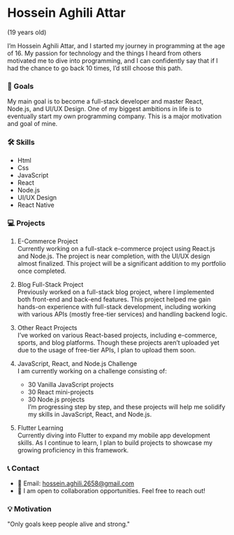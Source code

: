 # Hossein Aghili Attar 

(19 years old)

I’m Hossein Aghili Attar, and I started my journey in programming at the age of 16. My passion for technology and the things I heard from others motivated me to dive into programming, and I can confidently say that if I had the chance to go back 10 times, I’d still choose this path.

### 🎯 Goals

My main goal is to become a full-stack developer and master React, Node.js, and UI/UX Design. One of my biggest ambitions in life is to eventually start my own programming company. This is a major motivation and goal of mine.

### 🛠️ Skills

- Html
- Css
- JavaScript
- React
- Node.js
- UI/UX Design
- React Native

### 💻 Projects

1. E-Commerce Project  
   Currently working on a full-stack e-commerce project using React.js and Node.js. The project is near completion, with the UI/UX design almost finalized. This project will be a significant addition to my portfolio once completed.

2. Blog Full-Stack Project  
   Previously worked on a full-stack blog project, where I implemented both front-end and back-end features. This project helped me gain hands-on experience with full-stack development, including working with various APIs (mostly free-tier services) and handling backend logic.

3. Other React Projects  
   I’ve worked on various React-based projects, including e-commerce, sports, and blog platforms. Though these projects aren’t uploaded yet due to the usage of free-tier APIs, I plan to upload them soon.

4. JavaScript, React, and Node.js Challenge  
   I am currently working on a challenge consisting of:
   - 30 Vanilla JavaScript projects
   - 30 React mini-projects
   - 30 Node.js projects  
   I’m progressing step by step, and these projects will help me solidify my skills in JavaScript, React, and Node.js.

5. Flutter Learning  
   Currently diving into Flutter to expand my mobile app development skills. As I continue to learn, I plan to build projects to showcase my growing proficiency in this framework.

### 📞 Contact

- 📧 Email: [hossein.aghili.2658@gmail.com](mailto:hossein.aghili.2658@gmail.com)
- 🤝 I am open to collaboration opportunities. Feel free to reach out!

### 💡 Motivation

"Only goals keep people alive and strong."
